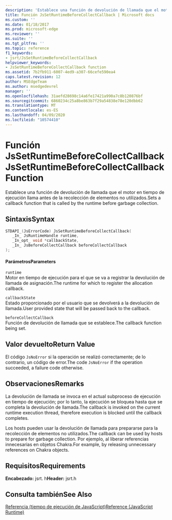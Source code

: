 ```yaml
---
description: 'Establece una función de devolución de llamada que el motor en tiempo de ejecución llama antes de la recolección de elementos no utilizados. '
title: Función JsSetRuntimeBeforeCollectCallback | Microsoft docs
ms.custom: ''
ms.date: 01/18/2017
ms.prod: microsoft-edge
ms.reviewer: ''
ms.suite: ''
ms.tgt_pltfrm: ''
ms.topic: reference
f1_keywords:
- jsrt/JsSetRuntimeBeforeCollectCallback
helpviewer_keywords:
- JsSetRuntimeBeforeCollectCallback function
ms.assetid: 7b2fb911-6007-4ed9-a307-66cefe590ea4
caps.latest.revision: 12
author: MSEdgeTeam
ms.author: msedgedevrel
manager: ''
ms.openlocfilehash: 31aefd28698c14a6fe17421a990a7c8b120876bf
ms.sourcegitcommit: 6860234c25a8be863b7f29a54838e78e120dbb62
ms.translationtype: MT
ms.contentlocale: es-ES
ms.lasthandoff: 04/09/2020
ms.locfileid: "10574410"
---
```

# <span data-ttu-id="a6826-103">Función JsSetRuntimeBeforeCollectCallback</span><span class="sxs-lookup"><span data-stu-id="a6826-103">JsSetRuntimeBeforeCollectCallback Function</span></span>
<span data-ttu-id="a6826-104">Establece una función de devolución de llamada que el motor en tiempo de ejecución llama antes de la recolección de elementos no utilizados.</span><span class="sxs-lookup"><span data-stu-id="a6826-104">Sets a callback function that is called by the runtime before garbage collection.</span></span>  
  
## <span data-ttu-id="a6826-105">Sintaxis</span><span class="sxs-lookup"><span data-stu-id="a6826-105">Syntax</span></span>  
  
```cpp  
STDAPI_(JsErrorCode) JsSetRuntimeBeforeCollectCallback(  
   _In_ JsRuntimeHandle runtime,  
   _In_opt_ void *callbackState,  
   _In_ JsBeforeCollectCallback beforeCollectCallback  
);  
```  
  
#### <span data-ttu-id="a6826-106">Parámetros</span><span class="sxs-lookup"><span data-stu-id="a6826-106">Parameters</span></span>  
 `runtime`  
 <span data-ttu-id="a6826-107">Motor en tiempo de ejecución para el que se va a registrar la devolución de llamada de asignación.</span><span class="sxs-lookup"><span data-stu-id="a6826-107">The runtime for which to register the allocation callback.</span></span>  
  
 `callbackState`  
 <span data-ttu-id="a6826-108">Estado proporcionado por el usuario que se devolverá a la devolución de llamada.</span><span class="sxs-lookup"><span data-stu-id="a6826-108">User provided state that will be passed back to the callback.</span></span>  
  
 `beforeCollectCallback`  
 <span data-ttu-id="a6826-109">Función de devolución de llamada que se establece.</span><span class="sxs-lookup"><span data-stu-id="a6826-109">The callback function being set.</span></span>  
  
## <span data-ttu-id="a6826-110">Valor devuelto</span><span class="sxs-lookup"><span data-stu-id="a6826-110">Return Value</span></span>  
 <span data-ttu-id="a6826-111">El código `JsNoError` si la operación se realizó correctamente; de lo contrario, un código de error.</span><span class="sxs-lookup"><span data-stu-id="a6826-111">The code `JsNoError` if the operation succeeded, a failure code otherwise.</span></span>  
  
## <span data-ttu-id="a6826-112">Observaciones</span><span class="sxs-lookup"><span data-stu-id="a6826-112">Remarks</span></span>  
 <span data-ttu-id="a6826-113">La devolución de llamada se invoca en el actual subproceso de ejecución en tiempo de ejecución; por lo tanto, la ejecución se bloquea hasta que se completa la devolución de llamada.</span><span class="sxs-lookup"><span data-stu-id="a6826-113">The callback is invoked on the current runtime execution thread, therefore execution is blocked until the callback completes.</span></span>  
  
 <span data-ttu-id="a6826-114">Los hosts pueden usar la devolución de llamada para prepararse para la recolección de elementos no utilizados.</span><span class="sxs-lookup"><span data-stu-id="a6826-114">The callback can be used by hosts to prepare for garbage collection.</span></span> <span data-ttu-id="a6826-115">Por ejemplo, al liberar referencias innecesarias en objetos Chakra.</span><span class="sxs-lookup"><span data-stu-id="a6826-115">For example, by releasing unnecessary references on Chakra objects.</span></span>  
  
## <span data-ttu-id="a6826-116">Requisitos</span><span class="sxs-lookup"><span data-stu-id="a6826-116">Requirements</span></span>  
 <span data-ttu-id="a6826-117">**Encabezado:** jsrt. h</span><span class="sxs-lookup"><span data-stu-id="a6826-117">**Header:** jsrt.h</span></span>  
  
## <span data-ttu-id="a6826-118">Consulta también</span><span class="sxs-lookup"><span data-stu-id="a6826-118">See Also</span></span>  
 [<span data-ttu-id="a6826-119">Referencia (tiempo de ejecución de JavaScript)</span><span class="sxs-lookup"><span data-stu-id="a6826-119">Reference (JavaScript Runtime)</span></span>](../chakra-hosting/reference-javascript-runtime.md)